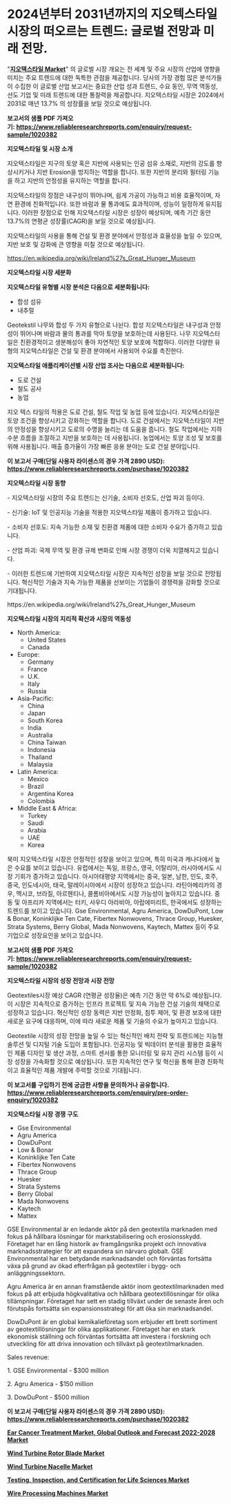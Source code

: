 <p><h1>2024년부터 2031년까지의 지오텍스타일 시장의 떠오르는 트렌드: 글로벌 전망과 미래 전망.</h1></p><p>"<strong><a href="https://www.reliableresearchreports.com/geotextile-r1020382">지오텍스타일 Market</a></strong>" 의 글로벌 시장 개요는 전 세계 및 주요 시장의 산업에 영향을 미치는 주요 트렌드에 대한 독특한 관점을 제공합니다. 당사의 가장 경험 많은 분석가들이 수집한 이 글로벌 산업 보고서는 중요한 산업 성과 트렌드, 수요 동인, 무역 역동성, 선도 기업 및 미래 트렌드에 대한 통찰력을 제공합니다. 지오텍스타일 시장은 2024에서 2031로 매년 13.7% 의 성장률을 보일 것으로 예상됩니다.</p>
<p><strong>보고서의 샘플 PDF 가져오기:&nbsp;<a href="https://www.reliableresearchreports.com/enquiry/request-sample/1020382">https://www.reliableresearchreports.com/enquiry/request-sample/1020382</a></strong></p>
<p><strong>지오텍스타일 및 시장 소개</strong></p>
<p><p>지오텍스타일은 지구의 토양 혹은 지반에 사용되는 인공 섬유 소재로, 지반의 강도를 향상시키거나 지반 Erosion을 방지하는 역할을 합니다. 또한 지반의 분리와 필터링 기능을 하고 지반의 안정성을 유지하는 역할을 합니다. </p><p>지오텍스타일의 장점은 내구성이 뛰어나며, 쉽게 가공이 가능하고 비용 효율적이며, 자연 환경에 친화적입니다. 또한 바람과 물 통과에도 효과적이며, 성능이 일정하게 유지됩니다. 이러한 장점으로 인해 지오텍스타일 시장은 성장이 예상되며, 예측 기간 동안 13.7%의 연평균 성장률(CAGR)을 보일 것으로 예상됩니다. </p><p>지오텍스타일의 사용을 통해 건설 및 환경 분야에서 안정성과 효율성을 높일 수 있으며, 지반 보호 및 강화에 큰 영향을 미칠 것으로 예상됩니다.</p></p>
<p><a href="https://en.wikipedia.org/wiki/Ireland%27s_Great_Hunger_Museum">https://en.wikipedia.org/wiki/Ireland%27s_Great_Hunger_Museum</a></p>
<p><strong>지오텍스타일 시장 세분화</strong></p>
<p><strong>지오텍스타일 유형별 시장 분석은 다음으로 세분화됩니다:</strong></p>
<p><ul><li>합성 섬유</li><li>내추럴</li></ul></p>
<p><p>Geotekstil 나무와 합성 두 가지 유형으로 나뉜다. 합성 지오텍스타일은 내구성과 안정성이 뛰어나며 바람과 물의 통과를 막아 토양을 보호하는데 사용된다. 나무 지오텍스타일은 친환경적이고 생분해성이 좋아 자연적인 토양 보호에 적합하다. 이러한 다양한 유형의 지오텍스타일은 건설 및 환경 분야에서 사용되어 수요를 촉진한다.</p></p>
<p><strong>지오텍스타일 애플리케이션별 시장 산업 조사는 다음으로 세분화됩니다:</strong></p>
<p><ul><li>도로 건설</li><li>철도 공사</li><li>농업</li></ul></p>
<p><p>지오 텍스 타일의 적용은 도로 건설, 철도 작업 및 농업 등에 있습니다. 지오텍스타일은 토양 조건을 향상시키고 강화하는 역할을 합니다. 도로 건설에서는 지오텍스타일이 지반의 안정성을 향상시키고 도로의 수명을 늘리는 데 도움을 줍니다. 철도 작업에서는 지하 수분 흐름을 조절하고 지반을 보호하는 데 사용됩니다. 농업에서는 토양 조성 및 보호를 위해 사용됩니다. 매출 증가율이 가장 빠른 응용 분야는 도로 건설 분야입니다.</p></p>
<p><strong>이 보고서 구매(단일 사용자 라이센스의 경우 가격 2890 USD): <a href="https://www.reliableresearchreports.com/purchase/1020382">https://www.reliableresearchreports.com/purchase/1020382</a></strong></p>
<p><strong>지오텍스타일 시장 동향</strong></p>
<p><p>- 지오텍스타일 시장의 주요 트렌드는 신기술, 소비자 선호도, 산업 파괴 등이다.</p><p>- 신기술: IoT 및 인공지능 기술을 적용한 지오텍스타일 제품이 증가하고 있습니다.</p><p>- 소비자 선호도: 지속 가능한 소재 및 친환경 제품에 대한 소비자 수요가 증가하고 있습니다.</p><p>- 산업 파괴: 국제 무역 및 환경 규제 변화로 인해 시장 경쟁이 더욱 치열해지고 있습니다.</p><p>- 이러한 트렌드에 기반하여 지오텍스타일 시장은 지속적인 성장을 보일 것으로 전망됩니다. 혁신적인 기술과 지속 가능한 제품을 선보이는 기업들이 경쟁력을 강화할 것으로 기대됩니다.</p></p>
<p>https://en.wikipedia.org/wiki/Ireland%27s_Great_Hunger_Museum</p>
<p><strong>지오텍스타일 시장의 지리적 확산과 시장의 역동성</strong></p>
<p><ul>
    <li>
        North America:
        <ul>
            <li>United States</li>
            <li>Canada</li>
        </ul>
    </li>
    <li>
        Europe:
        <ul>
            <li>Germany</li>
            <li>France</li>
            <li>U.K.</li>
            <li>Italy</li>
            <li>Russia</li>
        </ul>
    </li>
    <li>
        Asia-Pacific:
        <ul>
            <li>China</li>
            <li>Japan</li>
            <li>South Korea</li>
            <li>India</li>
            <li>Australia</li>
            <li>China Taiwan</li>
            <li>Indonesia</li>
            <li>Thailand</li>
            <li>Malaysia</li>
        </ul>
    </li>
    <li>
        Latin America:
        <ul>
            <li>Mexico</li>
            <li>Brazil</li>
            <li>Argentina Korea</li>
            <li>Colombia</li>
        </ul>
    </li>
    <li>
        Middle East & Africa:
        <ul>
            <li>Turkey</li>
            <li>Saudi</li>
            <li>Arabia</li>
            <li>UAE</li>
            <li>Korea</li>
        </ul>
    </li>
    </ul></p>
<p><p>북미 지오텍스타일 시장은 안정적인 성장을 보이고 있으며, 특히 미국과 캐나다에서 높은 수요를 보이고 있습니다. 유럽에서는 독일, 프랑스, 영국, 이탈리아, 러시아에서도 시장 기회가 증가하고 있습니다. 아시아태평양 지역에서는 중국, 일본, 남한, 인도, 호주, 중국, 인도네시아, 태국, 말레이시아에서 시장이 성장하고 있습니다. 라틴아메리카의 경우, 멕시코, 브라질, 아르헨티나, 콜롬비아에서도 시장 가능성이 높아지고 있습니다. 중동 및 아프리카 지역에서는 터키, 사우디 아라비아, 아랍에미리트, 한국에서도 성장하는 트렌드를 보이고 있습니다. Gse Environmental, Agru America, DowDuPont, Low & Bonar, Koninklijke Ten Cate, Fibertex Nonwovens, Thrace Group, Huesker, Strata Systems, Berry Global, Mada Nonwovens, Kaytech, Mattex 등이 주요 기업으로 성장요인을 보이고 있습니다.</p></p>
<p><strong>보고서의 샘플 PDF 가져오기:&nbsp;<a href="https://www.reliableresearchreports.com/enquiry/request-sample/1020382">https://www.reliableresearchreports.com/enquiry/request-sample/1020382</a></strong></p>
<p><strong>지오텍스타일 시장의 성장 전망과 시장 전망</strong></p>
<p><p>Geotextiles시장 예상 CAGR (연평균 성장율)은 예측 기간 동안 약 6%로 예상됩니다. 이 시장은 지속적으로 증가하는 인프라 프로젝트 및 지속 가능한 건설 기술의 채택으로 성장하고 있습니다. 혁신적인 성장 동력은 지반 안정화, 침투 제어, 및 환경 보호에 대한 새로운 요구에 대응하며, 이에 따라 새로운 제품 및 기술의 수요가 높아지고 있습니다.</p><p>Geotextile 시장의 성장 전망을 높일 수 있는 혁신적인 배치 전략 및 트렌드에는 지능형 솔루션 및 디지털 기술 도입이 포함됩니다. 인공지능 및 빅데이터 분석을 활용한 효율적인 제품 디자인 및 생산 과정, 스마트 센서를 통한 모니터링 및 유지 관리 시스템 등이 시장 성장을 가속화할 것으로 예상됩니다. 또한 지속적인 연구 및 혁신을 통해 환경 친화적이고 효율적인 제품 개발에 주력할 것으로 기대됩니다.</p></p>
<p><strong>이 보고서를 구입하기 전에 궁금한 사항을 문의하거나 공유합니다. <a href="https://www.reliableresearchreports.com/enquiry/pre-order-enquiry/1020382">https://www.reliableresearchreports.com/enquiry/pre-order-enquiry/1020382</a></strong></p>
<p><strong>지오텍스타일 시장 경쟁 구도</strong></p>
<p><ul><li>Gse Environmental</li><li>Agru America</li><li>DowDuPont</li><li>Low & Bonar</li><li>Koninklijke Ten Cate</li><li>Fibertex Nonwovens</li><li>Thrace Group</li><li>Huesker</li><li>Strata Systems</li><li>Berry Global</li><li>Mada Nonwovens</li><li>Kaytech</li><li>Mattex</li></ul></p>
<p><p>GSE Environmental är en ledande aktör på den geotextila marknaden med fokus på hållbara lösningar för markstabilisering och erosionsskydd. Företaget har en lång historik av framgångsrika projekt och innovativa marknadsstrategier för att expandera sin närvaro globalt. GSE Environmental har en betydande marknadsandel och förväntas fortsätta växa på grund av ökad efterfrågan på geotextiler i bygg- och anläggningssektorn.</p><p>Agru America är en annan framstående aktör inom geotextilmarknaden med fokus på att erbjuda högkvalitativa och hållbara geotextillösningar för olika tillämpningar. Företaget har sett en stadig tillväxt under de senaste åren och förutspås fortsätta sin expansionsstrategi för att öka sin marknadsandel.</p><p>DowDuPont är en global kemikalieföretag som erbjuder ett brett sortiment av geotextillösningar för olika applikationer. Företaget har en stark ekonomisk ställning och förväntas fortsätta att investera i forskning och utveckling för att driva innovation och tillväxt på geotextilmarknaden.</p><p>Sales revenue:</p><p>1. GSE Environmental - $300 million</p><p>2. Agru America - $150 million</p><p>3. DowDuPont - $500 million</p></p>
<p><strong>이 보고서 구매(단일 사용자 라이센스의 경우 가격 2890 USD): <a href="https://www.reliableresearchreports.com/purchase/1020382">https://www.reliableresearchreports.com/purchase/1020382</a></strong></p>
<p><strong><p><a href="https://www.linkedin.com/pulse/global-ear-cancer-treatment-market-outlook-forecast-2022-2028-tzcvf?trackingId=mYLWwub9QuG%2BPH%2FY%2FcqXEQ%3D%3D">Ear Cancer Treatment Market, Global Outlook and Forecast 2022-2028 Market</a></p><p><a href="https://github.com/JosephWillisbXXgf/Market-Research-Report-List-1/blob/main/wind-turbine-rotor-blade-market.md">Wind Turbine Rotor Blade Market</a></p><p><a href="https://github.com/nathandecarvalho/Market-Research-Report-List-4/blob/main/wind-turbine-nacelle-market.md">Wind Turbine Nacelle Market</a></p><p><a href="https://www.linkedin.com/pulse/navigating-global-testing-inspection-certification-life-azule?trackingId=hDlB77X9RDKPGaP4wLnhlQ%3D%3D">Testing, Inspection, and Certification for Life Sciences Market</a></p><p><a href="https://github.com/jakobeblake56/Market-Research-Report-List-1/blob/main/wire-processing-machines-market.md">Wire Processing Machines Market</a></p></strong></p>
<p></p>